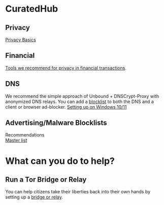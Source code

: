 # CuratedHub
  
## Privacy
[Privacy Basics](https://github.com/CuratedHub/CuratedHub/blob/main/lists/privacy_basics.md)  


## Financial 
[Tools we recommend for privacy in financial transactions](https://github.com/CuratedHub/CuratedHub/blob/main/lists/financial_privacy.md). 



## DNS 
We recommend the simple approach of Unbound + DNSCrypt-Proxy with anonymized DNS relays. 
You can add a [blocklist](https://github.com/CuratedHub/CuratedHub/blob/main/lists/domain_blacklists.md) to both the DNS and a client or browser ad-blocker.
[Setting up on Windows 10/11](lists/DNS.md)


## Advertising/Malware Blocklists  
Recommendations  
[Master list](https://github.com/CuratedHub/CuratedHub/blob/main/lists/domain_blacklists.md)  


# What can you do to help?

## Run a Tor Bridge or Relay  
You can help citizens take their liberties back into their own hands by setting up a [bridge or relay](https://community.torproject.org/relay/setup/). 
